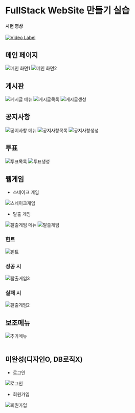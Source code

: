 # FullStack WebSite 만들기 실습
#### 시현 영상
[![Video Label](http://img.youtube.com/vi/yEQevEKi7xk/0.jpg)](https://youtu.be/yEQevEKi7xk)
## 메인 페이지
![메인 화면1](https://github.com/changbaeg/HomepageEx/assets/80383775/6d4300e0-c6c3-4244-97ce-173d6c7d27bf)
![메인 화면2](https://github.com/changbaeg/HomepageEx/assets/80383775/d6ce10a5-0931-4d7a-ae0b-b9ad19ce22d9)

## 게시판
![게시글 메뉴](https://github.com/changbaeg/HomepageEx/assets/80383775/124520b0-3935-4d1a-af4c-8e156c59b372)
![게시글목록](https://github.com/changbaeg/HomepageEx/assets/80383775/acb6cc0b-efad-46b2-a9fc-4148856165e1)
![게시글생성](https://github.com/changbaeg/HomepageEx/assets/80383775/b7df43a4-bf81-45e6-83ea-7dd88a7d67ea)

## 공지사항
![공지사항 메뉴](https://github.com/changbaeg/HomepageEx/assets/80383775/6edab8a1-d931-4a32-85f7-e3f62caf7831)
![공지사항목록](https://github.com/changbaeg/HomepageEx/assets/80383775/b551544b-1c39-45d4-82a0-5cfdb2b770bb)
![공지사항생성](https://github.com/changbaeg/HomepageEx/assets/80383775/9a10a547-7734-419b-871c-db045575bfe0)

## 투표
![투표목록](https://github.com/changbaeg/HomepageEx/assets/80383775/edeebca6-b396-4038-8343-632814092f9b)
![투표생성](https://github.com/changbaeg/HomepageEx/assets/80383775/dc96a5f3-44ab-494b-be00-4b1741f1f71d)

## 웹게임
+ 스네이크 게임
  
![스네이크게임](https://github.com/changbaeg/HomepageEx/assets/80383775/a9bf00c7-c683-4973-a108-a936db118e8e)

+ 탈출 게임

![탈출게임 메뉴](https://github.com/changbaeg/HomepageEx/assets/80383775/5e56c684-d440-4031-a607-553c903559ce)
![탈출게임](https://github.com/changbaeg/HomepageEx/assets/80383775/13aa87e4-5c87-45de-893c-f6655fd984b4)

<h3>힌트</h3>

![힌트](https://github.com/changbaeg/HomepageEx/assets/80383775/dd94d750-b185-4a2b-b95f-fa138a3fc51e)

<h3>성공 시</h3>

![탈출게임3](https://github.com/changbaeg/HomepageEx/assets/80383775/ec3b6243-9b7d-426b-a980-f14acd114a4e)

<h3>실패 시</h3>

![탈출게임2](https://github.com/changbaeg/HomepageEx/assets/80383775/cab16e5c-4821-41b6-8db7-596c4ff67801)

## 보조메뉴
![추가메뉴](https://github.com/changbaeg/HomepageEx/assets/80383775/54f9bcc1-0cbf-4655-a7dc-b2a9743d3de6)
<br><br>
## 미완성(디자인O, DB로직X)
+ 로그인

![로그인](https://github.com/changbaeg/HomepageEx/assets/80383775/6d6fa601-f659-46e0-8f84-84ff262383df)

+ 회원가입

![회원가입](https://github.com/changbaeg/HomepageEx/assets/80383775/d84e5201-954d-43f0-8388-957107f9c075)


